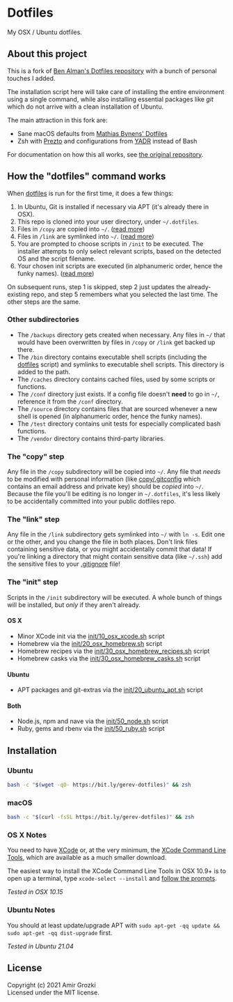 # Dotfiles

My OSX / Ubuntu dotfiles.

## About this project

This is a fork of [Ben Alman's Dotfiles repository](https://github.com/cowboy/dotfiles) with a bunch of personal touches I added.

The installation script here will take care of installing the entire environment using a single command, while also installing essential packages like *git* which do not arrive with a clean installation of Ubuntu.

The main attraction in this fork are:

- Sane macOS defaults from [Mathias Bynens' Dotfiles](https://github.com/mathiasbynens/dotfiles)
- Zsh with [Prezto](https://github.com/sorin-ionescu/prezto) and configurations from [YADR](https://github.com/skwp/dotfiles) instead of Bash

For documentation on how this all works, see [the original repository](https://github.com/cowboy/dotfiles).

[dotfiles]: bin/dotfiles

## How the "dotfiles" command works

When [dotfiles][dotfiles] is run for the first time, it does a few things:

1. In Ubuntu, Git is installed if necessary via APT (it's already there in OSX).
1. This repo is cloned into your user directory, under `~/.dotfiles`.
1. Files in `/copy` are copied into `~/`. ([read more](#the-copy-step))
1. Files in `/link` are symlinked into `~/`. ([read more](#the-link-step))
1. You are prompted to choose scripts in `/init` to be executed. The installer attempts to only select relevant scripts, based on the detected OS and the script filename.
1. Your chosen init scripts are executed (in alphanumeric order, hence the funky names). ([read more](#the-init-step))

On subsequent runs, step 1 is skipped, step 2 just updates the already-existing repo, and step 5 remembers what you selected the last time. The other steps are the same.

### Other subdirectories

* The `/backups` directory gets created when necessary. Any files in `~/` that would have been overwritten by files in `/copy` or `/link` get backed up there.
* The `/bin` directory contains executable shell scripts (including the [dotfiles][dotfiles] script) and symlinks to executable shell scripts. This directory is added to the path.
* The `/caches` directory contains cached files, used by some scripts or functions.
* The `/conf` directory just exists. If a config file doesn't **need** to go in `~/`, reference it from the `/conf` directory.
* The `/source` directory contains files that are sourced whenever a new shell is opened (in alphanumeric order, hence the funky names).
* The `/test` directory contains unit tests for especially complicated bash functions.
* The `/vendor` directory contains third-party libraries.

### The "copy" step
Any file in the `/copy` subdirectory will be copied into `~/`. Any file that _needs_ to be modified with personal information (like [copy/.gitconfig](copy/.gitconfig) which contains an email address and private key) should be _copied_ into `~/`. Because the file you'll be editing is no longer in `~/.dotfiles`, it's less likely to be accidentally committed into your public dotfiles repo.

### The "link" step
Any file in the `/link` subdirectory gets symlinked into `~/` with `ln -s`. Edit one or the other, and you change the file in both places. Don't link files containing sensitive data, or you might accidentally commit that data! If you're linking a directory that might contain sensitive data (like `~/.ssh`) add the sensitive files to your [.gitignore](.gitignore) file!

### The "init" step
Scripts in the `/init` subdirectory will be executed. A whole bunch of things will be installed, but _only_ if they aren't already.

#### OS X

* Minor XCode init via the [init/10_osx_xcode.sh](init/10_osx_xcode.sh) script
* Homebrew via the [init/20_osx_homebrew.sh](init/20_osx_homebrew.sh) script
* Homebrew recipes via the [init/30_osx_homebrew_recipes.sh](init/30_osx_homebrew_recipes.sh) script
* Homebrew casks via the [init/30_osx_homebrew_casks.sh](init/30_osx_homebrew_casks.sh) script

#### Ubuntu
* APT packages and git-extras via the [init/20_ubuntu_apt.sh](init/20_ubuntu_apt.sh) script

#### Both
* Node.js, npm and nave via the [init/50_node.sh](init/50_node.sh) script
* Ruby, gems and rbenv via the [init/50_ruby.sh](init/50_ruby.sh) script

## Installation

### Ubuntu

```sh
bash -c "$(wget -qO- https://bit.ly/gerev-dotfiles)" && zsh
```

### macOS

```sh
bash -c "$(curl -fsSL https://bit.ly/gerev-dotfiles)" && zsh
```

### OS X Notes

You need to have [XCode](https://developer.apple.com/downloads/index.action?=xcode) or, at the very minimum, the [XCode Command Line Tools](https://developer.apple.com/downloads/index.action?=command%20line%20tools), which are available as a much smaller download.

The easiest way to install the XCode Command Line Tools in OSX 10.9+ is to open up a terminal, type `xcode-select --install` and [follow the prompts](http://osxdaily.com/2014/02/12/install-command-line-tools-mac-os-x/).

_Tested in OSX 10.15_

### Ubuntu Notes

You should at least update/upgrade APT with `sudo apt-get -qq update && sudo apt-get -qq dist-upgrade` first.

_Tested in Ubuntu 21.04_

## License
Copyright (c) 2021 Amir Grozki  
Licensed under the MIT license.
